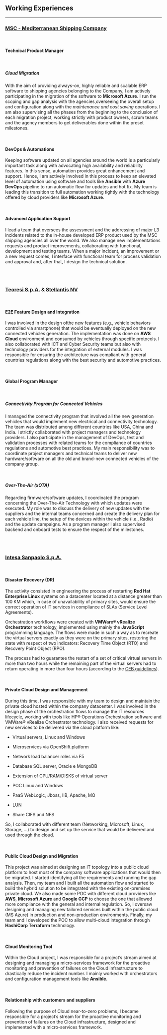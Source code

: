 ## Working Experiences

<hr class="border-light my-4" />

### <a href="https://www.msc.com/" target="_blank" rel="nofollow noopener noreferrer">MSC - Mediterranean Shipping Company<a/>

<br>

#### Technical Product Manager

<br>

##### Cloud Migration

With the aim of providing always-on, highly reliable and scalable ERP software to shipping agencies belonging to the Company, I am actively participating in the migration of the software to **Microsoft Azure**. I run the scoping and gap analysis with the agencies,overseeing the overall setup and configuration along with the _maintenance and cost saving_ operations. I am also supervising all the phases from the beginning to the conclusion of each migration project, working strictly with product owners, scrum teams and the agency members to get deliverables done within the preset milestones.

<br>

#### DevOps & Automations

Keeping software updated on all agencies around the world is a particularly important task along with advocating high availability and reliability features. In this sense, automation provides great enhancement and support. Hence, I am actively involved in this process to keep an elevated level of automation using software and tools like **Ansible** with **Azure DevOps** pipeline to run automatic flow for updates and hot fix. My team is leading this transition to full automation working tightly with the technology offered by cloud providers like **Microsoft Azure**.

<br>

#### Advanced Application Support

I lead a team that oversees the assessment and the addressing of major L3 incidents related to the in-house developed ERP product used by the MSC shipping agencies all over the world. We also manage new implementations requests and product improvements, collaborating with functional, development and testing teams. When a major incident, an improvement or a new request comes, I interface with functional team for process validation and approval and, after that, I design the technical solution.

<br><br>

### <a href="http://www.teoresigroup.com/" target="_blank" rel="nofollow noopener noreferrer">Teoresi S.p.A.<a/> & <a href="https://www.stellantis.com/" target="_blank" rel="nofollow noopener noreferrer">Stellantis NV<a/>

<br>

#### E2E Feature Design and Integration

I was involved in the design ofthe new features (e.g., vehicle behaviors controlled via smartphone) that would be eventually deployed on the new connected vehicles generation. The implementation was done on **AWS Cloud** environment and consumed by vehicles through specific protocols. I also collaborated with ICT and Cyber Security teams but also with technology providers for the integration of external modules. I was responsible for ensuring the architecture was compliant with general countries regulations along with the best security and automotive practices.

<br>

#### Global Program Manager

<br>

##### Connectivity Program for Connected Vehicles 

I managed the connectivity program that involved all the new generation vehicles that would implement new electrical and connectivity technology. The team was distributed among different countries like USA, China and India. I strictly collaborated with project managers and technology providers. I also participate in the management of DevOps, test and validation processes with related teams for the compliance of countries regulations and automotive best practices. My main responsibility was to coordinate project managers and technical teams to deliver new hardware/software on all the old and brand-new connected vehicles of the company group.

<br>

##### Over-The-Air (xOTA)

Regarding firmware/software updates, I coordinated the program concerning the Over-The-Air Technology with which updates were executed. My role was to discuss the delivery of new updates with the suppliers and the internal teams concerned and create the delivery plan for each vehicle line, the setup of the devices within the vehicle (i.e., Radio) and the update campaigns. As a program manager I also supervised backend and onboard tests to ensure the respect of the milestones.

<br><br>

### <a href="https://intesasanpaolo.com/" target="_blank" rel="nofollow noopener noreferrer">Intesa Sanpaolo S.p.A.<a/>

<br>

#### Disaster Recovery (DR)

The activity consisted in engineering the process of restarting **Red Hat Enterprise Linux** systems on a datacenter located at a distance greater than 100 KM which, in case of unavailability of primary sites, would ensure the correct operation of IT services in compliance of SLAs (Service Level Agreements). 

Orchestration workflows were created with **VMWare® vRealize Orchestrator** technology, implemented using mainly the **JavaScript** programming language. The flows were made in such a way as to recreate the virtual servers exactly as they were on the primary sites, restoring the state with respect of two indicators: Recovery Time Object (RTO) and Recovery Point Object (RPO). 

The process had to guarantee the restart of a set of critical virtual servers in more than two hours while the remaining part of the virtual servers had to return operating in more than four hours (according to the [CEB guidelines](https://www.eba.europa.eu/regulation-and-policy/internal-governance/guidelines-on-ict-and-security-risk-management)).

<br>

#### Private Cloud Design and Management

During this time, I was responsible with my team to design and maintain the private cloud hosted within the company datacenter. I was involved in the design phase of the orchestration flows to manage the IT resources lifecycle, working with tools like HP® Operations Orchestration software and VMWare® vRealize Orchestrator technology. I also received requests for new services to be delivered via the cloud platform like:

- Virtual servers, Linux and Windows

- Microservices via OpenShift platform

- Network load balancer roles via F5

- Database SQL server, Oracle e MongoDB

- Extension of CPU/RAM/DISKS of virtual server

- POC Linux and Windows

- PaaS WebLogic, Jboss, IIB, Apache, MQ

- LUN

- Share CIFS and NFS

So, I collaborated with different team (Networking, Microsoft, Linux, Storage, …) to design and set up the service that would be delivered and used through the cloud.

<br>

#### Public Cloud Design and Migration

This project was aimed at designing an IT topology into a public cloud platform to host most of the company software applications that would then be migrated. I started identifying all the requirements and running the gap analysis. Then, my team and I built all the automation flow and started to build the hybrid solution to be integrated with the existing on-premises private cloud. We also made some POC with different cloud providers like **AWS**, **Microsoft Azure** and **Google GCP** to choose the one that allowed more compliance with the general and internal regulation. So, I oversaw designing and managing new tailored services built within the public cloud (MS Azure) in production and non-production environments. Finally, my team and I developed the POC to allow multi-cloud integration through **HashiCorp Terraform** technology.

<br>

#### Cloud Monitoring Tool

Within the Cloud project, I was responsible for a project’s stream aimed at designing and managing a micro-services framework for the proactive monitoring and prevention of failures on the Cloud infrastructure to drastically reduce the incident number. I mainly worked with orchestrators and configuration management tools like **Ansible**.

<br>

#### Relationship with customers and suppliers

Following the purpose of Cloud near-to-zero problems, I became responsible for a project’s stream for the proactive monitoring and prevention of failures on the Cloud infrastructure, designed and implemented with a micro-services framework.

<br><br>